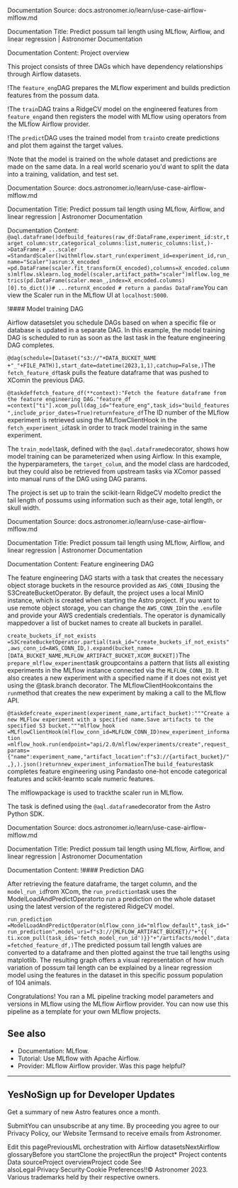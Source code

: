 Documentation Source:
docs.astronomer.io/learn/use-case-airflow-mlflow.md

Documentation Title:
Predict possum tail length using MLflow, Airflow, and linear regression | Astronomer Documentation

Documentation Content:
Project overview​

This project consists of three DAGs which have dependency relationships through Airflow datasets.

!The `feature_eng`DAG prepares the MLflow experiment and builds prediction features from the possum data.

!The `train`DAG trains a RidgeCV model on the engineered features from `feature_eng`and then registers the model with MLflow using operators from the MLflow Airflow provider.

!The `predict`DAG uses the trained model from `train`to create predictions and plot them against the target values.

!Note that the model is trained on the whole dataset and predictions are made on the same data. In a real world scenario you'd want to split the data into a training, validation, and test set.



Documentation Source:
docs.astronomer.io/learn/use-case-airflow-mlflow.md

Documentation Title:
Predict possum tail length using MLflow, Airflow, and linear regression | Astronomer Documentation

Documentation Content:
`@aql.dataframe()defbuild_features(raw_df:DataFrame,experiment_id:str,target_column:str,categorical_columns:list,numeric_columns:list,)->DataFrame:# ...scaler =StandardScaler()withmlflow.start_run(experiment_id=experiment_id,run_name="Scaler")asrun:X_encoded =pd.DataFrame(scaler.fit_transform(X_encoded),columns=X_encoded.columns)mlflow.sklearn.log_model(scaler,artifact_path="scaler")mlflow.log_metrics(pd.DataFrame(scaler.mean_,index=X_encoded.columns)[0].to_dict())# ...returnX_encoded # return a pandas DataFrame`You can view the Scaler run in the MLflow UI at `localhost:5000`.

!#### Model training DAG​

Airflow datasetslet you schedule DAGs based on when a specific file or database is updated in a separate DAG. In this example, the model training DAG is scheduled to run as soon as the last task in the feature engineering DAG completes.

`@dag(schedule=[Dataset("s3://"+DATA_BUCKET_NAME +"_"+FILE_PATH)],start_date=datetime(2023,1,1),catchup=False,)`The `fetch_feature_df`task pulls the feature dataframe that was pushed to XComin the previous DAG.

`@taskdeffetch_feature_df(**context):"Fetch the feature dataframe from the feature engineering DAG."feature_df =context["ti"].xcom_pull(dag_id="feature_eng",task_ids="build_features",include_prior_dates=True)returnfeature_df`The ID number of the MLflow experiment is retrieved using the MLflowClientHook in the `fetch_experiment_id`task in order to track model training in the same experiment.

The `train_model`task, defined with the `@aql.dataframe`decorator, shows how model training can be parameterized when using Airflow. In this example, the hyperparameters, the `target_colum`, and the model class are hardcoded, but they could also be retrieved from upstream tasks via XComor passed into manual runs of the DAG using DAG params.

The project is set up to train the scikit-learn RidgeCV modelto predict the tail length of possums using information such as their age, total length, or skull width.



Documentation Source:
docs.astronomer.io/learn/use-case-airflow-mlflow.md

Documentation Title:
Predict possum tail length using MLflow, Airflow, and linear regression | Astronomer Documentation

Documentation Content:
Feature engineering DAG​

The feature engineering DAG starts with a task that creates the necessary object storage buckets in the resource provided as `AWS_CONN_ID`using the S3CreateBucketOperator. By default, the project uses a local MinIO instance, which is created when starting the Astro project. If you want to use remote object storage, you can change the `AWS_CONN_ID`in the `.env`file and provide your AWS credentials credentials.
The operator is dynamically mappedover a list of bucket names to create all buckets in parallel.

`create_buckets_if_not_exists =S3CreateBucketOperator.partial(task_id="create_buckets_if_not_exists",aws_conn_id=AWS_CONN_ID,).expand(bucket_name=[DATA_BUCKET_NAME,MLFLOW_ARTIFACT_BUCKET,XCOM_BUCKET])`The `prepare_mlflow_experiment`task groupcontains a pattern that lists all existing experiments in the MLflow instance connected via the `MLFLOW_CONN_ID`. It also creates a new experiment with a specified name if it does not exist yet using the @task.branch decorator. The MLflowClientHookcontains the `run`method that creates the new experiment by making a call to the MLflow API.

`@taskdefcreate_experiment(experiment_name,artifact_bucket):"""Create a new MLFlow experiment with a specified name.Save artifacts to the specified S3 bucket."""mlflow_hook =MLflowClientHook(mlflow_conn_id=MLFLOW_CONN_ID)new_experiment_information =mlflow_hook.run(endpoint="api/2.0/mlflow/experiments/create",request_params={"name":experiment_name,"artifact_location":f"s3://{artifact_bucket}/",},).json()returnnew_experiment_information`The `build_features`task completes feature engineering using Pandasto one-hot encode categorical features and scikit-learnto scale numeric features.

The mlflowpackage is used to trackthe scaler run in MLflow.

The task is defined using the `@aql.dataframe`decorator from the Astro Python SDK.



Documentation Source:
docs.astronomer.io/learn/use-case-airflow-mlflow.md

Documentation Title:
Predict possum tail length using MLflow, Airflow, and linear regression | Astronomer Documentation

Documentation Content:
!#### Prediction DAG​

After retrieving the feature dataframe, the target column, and the `model_run_id`from XCom, the `run_prediction`task uses the ModelLoadAndPredictOperatorto run a prediction on the whole dataset using the latest version of the registered RidgeCV model.

`run_prediction =ModelLoadAndPredictOperator(mlflow_conn_id="mlflow_default",task_id="run_prediction",model_uri=f"s3://{MLFLOW_ARTIFACT_BUCKET}/"+"{{ ti.xcom_pull(task_ids='fetch_model_run_id')}}"+"/artifacts/model",data=fetched_feature_df,)`The predicted possum tail length values are converted to a dataframe and then plotted against the true tail lengths using matplotlib. The resulting graph offers a visual representation of how much variation of possum tail length can be explained by a linear regression model using the features in the dataset in this specific possum population of 104 animals.

Congratulations! You ran a ML pipeline tracking model parameters and versions in MLflow using the MLflow Airflow provider. You can now use this pipeline as a template for your own MLflow projects.

See also​
---------

* Documentation: MLflow.
* Tutorial: Use MLflow with Apache Airflow.
* Provider: MLflow Airflow provider.
Was this page helpful?
----------------------

YesNoSign up for Developer Updates
-----------------------------

Get a summary of new Astro features once a month.

SubmitYou can unsubscribe at any time. By proceeding you agree to our Privacy Policy, our Website Termsand to receive emails from Astronomer.

Edit this pagePreviousML orchestration with Airflow datasetsNextAirflow glossaryBefore you startClone the projectRun the project* Project contents
	Data sourceProject overviewProject code
See alsoLegal·Privacy·Security·Cookie Preferences!!© Astronomer 2023. Various trademarks held by their respective owners.



